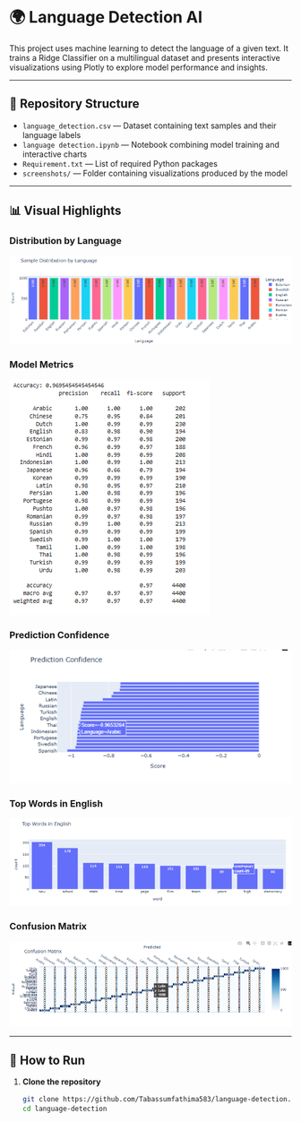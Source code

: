 # 🌍 Language Detection AI

This project uses machine learning to detect the language of a given text. It trains a Ridge Classifier on a multilingual dataset and presents interactive visualizations using Plotly to explore model performance and insights.

---

## 📂 Repository Structure

- `language_detection.csv` — Dataset containing text samples and their language labels  
- `language detection.ipynb` — Notebook combining model training and interactive charts  
- `Requirement.txt` — List of required Python packages  
- `screenshots/` — Folder containing visualizations produced by the model  

---

## 📊 Visual Highlights

### Distribution by Language  
![Distribution by language](screenshots/Distribution%20by%20language.png)

### Model Metrics  
![Metrics](screenshots/Metrics.png)

### Prediction Confidence  
![Prediction Confidence](screenshots/Prediction%20confidence.png)

### Top Words in English  
![Top words in English](screenshots/Top%20words%20in%20english.png)

### Confusion Matrix  
![Confusion Matrix](screenshots/confusion%20matrix.png)

---

## 🚀 How to Run

1. **Clone the repository**

   ```bash
   git clone https://github.com/Tabassumfathima583/language-detection.git
   cd language-detection
